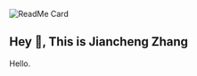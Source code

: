 ![ReadMe Card](https://github-readme-stats.vercel.app/api/pin/?username=JianchengZ&repo=Jianchengz.github.io)
## Hey 👋, This is Jiancheng Zhang
Hello.
